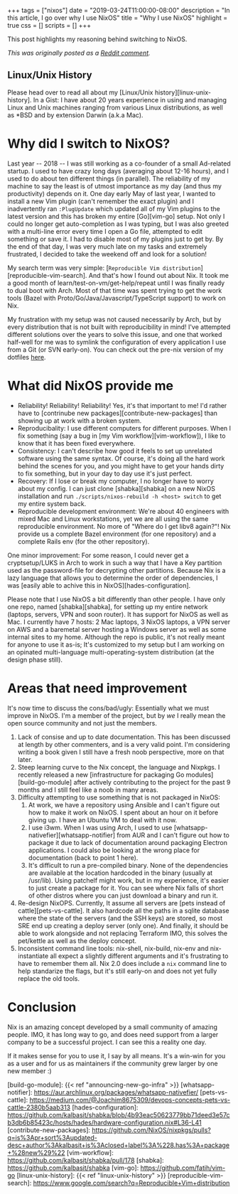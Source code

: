 +++
tags = ["nixos"]
date = "2019-03-24T11:00:00-08:00"
description = "In this article, I go over why I use NixOS"
title = "Why I use NixOS"
highlight = true
css = []
scripts = []
+++

This post highlights my reasoning behind switching to NixOS. 

<!--more-->

_This was originally posted as a [Reddit comment][reddit-comment]._

## Linux/Unix History

Please head over to read all about my [Linux/Unix history][linux-unix-history].
In a Gist: I have about 20 years experience in using and managing Linux and
Unix machines ranging from various Linux distributions, as well as *BSD and by
extension Darwin (a.k.a Mac).

# Why did I switch to NixOS?

Last year -- 2018 -- I was still working as a co-founder of a small Ad-related
startup. I used to have crazy long days (averaging about 12-16 hours), and I
used to do about ten different things (in parallel). The reliability of my
machine to say the least is of utmost importance as my day (and thus my
productivity) depends on it.  One day early May of last year, I wanted to
install a new Vim plugin (can't remember the exact plugin) and I inadvertently
ran `:PlugUpdate` which updated all of my Vim plugins to the latest version and
this has broken my entire [Go][vim-go] setup. Not only I could no longer get
auto-completion as I was typing, but I was also greeted with a multi-line error
every time I open a Go file, attempted to edit something or save it. I had to
disable most of my plugins just to get by. By the end of that day, I was very
much late on my tasks and extremely frustrated, I decided to take the weekend
off and look for a solution!

My search term was very simple: [`Reproducible Vim
distribution`][reproducible-vim-search].  And that's how I found out about Nix.
It took me a good month of learn/test-on-vm/get-help/repeat until I was finally
ready to dual boot with Arch. Most of that time was spent trying to get the
work tools (Bazel with Proto/Go/Java/Javascript/TypeScript support) to work on
Nix.

My frustration with my setup was not caused necessarily by Arch, but by every
distribution that is not built with reproducibility in mind! I've attempted
different solutions over the years to solve this issue, and one that worked
half-well for me was to symlink the configuration of every application I use
from a Git (or SVN early-on). You can check out the pre-nix version of my
dotfiles [here](https://github.com/kalbasit/shabka/tree/pre-nix).

# What did NixOS provide me

- Reliability! Reliability! Reliability! Yes, it's that important to me! I'd
  rather have to [contrinube new packages][contribute-new-packages] than
  showing up at work with a broken system.
- Reproducibality: I use different computers for different purposes. When I fix
  something (say a bug in [my Vim workflow][vim-workflow]), I like to know that
  it has been fixed everywhere.
- Consistency: I can't describe how good it feels to set up unrelated software
  using the same syntax. Of course, it's doing all the hard work behind the
  scenes for you, and you might have to get your hands dirty to fix something,
  but in your day to day use it's just perfect.
- Recovery: If I lose or break my computer, I no longer have to worry about my
  config. I can just clone [shabka][shabka] on a new NixOS installation and run
  `./scripts/nixos-rebuild -h <host> switch` to get my entire system back.
- Reproducible development environment: We're about 40 engineers with mixed Mac
  and Linux workstations, yet we are all using the same reproducible
  environment. No more of "Where do I get libv8 again?"! Nix provide us a
  complete Bazel environment (for one repository) and a complete Rails env (for
  the other repository).

One minor improvement: For some reason, I could never get a cryptsetup/LUKS in
Arch to work in such a way that I have a Key partition used as the
password-file for decrypting other partitions. Because Nix is a lazy language
that allows you to determine the order of dependencies, I was [easily able to
achive this in
NixOS][hades-configuration].

Please note that I use NixOS a bit differently than other people. I have only
one repo, named [shabka][shabka], for setting up my
entire network (laptops, servers, VPN and soon router). It has support for
NixOS as well as Mac. I currently have 7 hosts: 2 Mac laptops, 3 NixOS laptops,
a VPN server on AWS and a baremetal server hosting a Windows server as well as
some internal sites to my home. Although the repo is public, it's not really
meant for anyone to use it as-is; It's customized to my setup but I am working
on an opinated multi-language multi-operating-system distribution (at the
design phase still).

# Areas that need improvement

It's now time to discuss the cons/bad/ugly: Essentially what we must improve in
NixOS. I'm a member of the project, but by *we* I really mean the open source
community and not just the members.

1. Lack of consise and up to date documentation. This has been discussed at
   length by other commenters, and is a very valid point. I'm considering
   writing a book given I still have a fresh noob perspective, more on that
   later.
1. Steep learning curve to the Nix concept, the language and Nixpkgs. I
   recently released a new [infrastructure for packaging Go modules][build-go-module]
   after actively contributing to the project for the past 9 months and I still
   feel like a noob in many areas.
1. Difficulty attempting to use something that is not packaged in NixOS:
    1. At work, we have a repository using Ansible and I can't figure out how
       to make it work on NixOS. I spent about an hour on it before giving up.
       I have an Ubuntu VM to deal with it now.
    1. I use i3wm. When I was using Arch, I used to use
       [whatsapp-nativefier][whatsapp-notifier]
       from AUR and I can't figure out how to package it due to lack of
       documentation around packaging Electron applications. I could also be
       looking at the wrong place for documentation (back to point 1 here).
    1. It's difficult to run a pre-compiled binary. None of the dependencies
       are available at the location hardcoded in the binary (usually at
       /usr/lib). Using patchelf might work, but in my experience, it's easier
       to just create a package for it. You can see where Nix falls of short of
       other distros where you can just download a binary and run it.
1. Re-design NixOPS. Currently, It assume all servers are [pets instead of
   cattle][pets-vs-cattle].
   It also hardcode all the paths in a sqlite database where the state of the
   servers (and the SSH keys) are stored, so most SRE end up creating a deploy
   server (only one). And finally, it should be able to work alongside and not
   replacing Terraform IMO, this solves the pet/kettle as well as the deploy
   concept.
1. Inconsistent command line tools: nix-shell, nix-build, nix-env and
   nix-instantiate all expect a slightly different arguments and it's
   frustrating to have to remember them all. Nix 2.0 does include a `nix`
   command line to help standarize the flags, but it's still early-on and does
   not yet fully replace the old tools.

# Conclusion

Nix is an amazing concept developed by a small community of amazing people.
IMO, it has long way to go, and does need support from a larger company to be a
successful project. I can see this a reality one day.

If it makes sense for you to use it, I say by all means. It's a win-win for you
as a user and for us as maintainers if the community grew larger by one new
member :)


[reddit-comment]: https://www.reddit.com/r/archlinux/comments/b2jkrp/anyone_tried_nixos_what_are_your_thoughts/eixbwu6
[build-go-module]: {{< ref "announcing-new-go-infra" >}}
[whatsapp-notifier]: https://aur.archlinux.org/packages/whatsapp-nativefier/
[pets-vs-cattle]: https://medium.com/@Joachim8675309/devops-concepts-pets-vs-cattle-2380b5aab313
[hades-configuration]: https://github.com/kalbasit/shabka/blob/4b93eac50623779bb71deed3e57cb3db6b85423c/hosts/hades/hardware-configuration.nix#L36-L41
[contribute-new-packages]: https://github.com/NixOS/nixpkgs/pulls?q=is%3Apr+sort%3Aupdated-desc+author%3Akalbasit+is%3Aclosed+label%3A%228.has%3A+package+%28new%29%22
[vim-workflow]: https://github.com/kalbasit/shabka/pull/178
[shabka]: https://github.com/kalbasit/shabka
[vim-go]: https://github.com/fatih/vim-go
[linux-unix-history]: {{< ref "linux-unix-history" >}}
[reproducible-vim-search]: https://www.google.com/search?q=Reproducible+Vim+distribution

